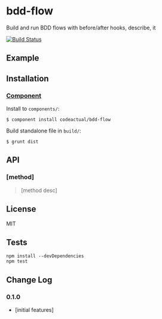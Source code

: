 # bdd-flow

Build and run BDD flows with before/after hooks, describe, it

[![Build Status](https://travis-ci.org/codeactual/bdd-flow.png)](https://travis-ci.org/codeactual/bdd-flow)

## Example



## Installation

### [Component](https://github.com/component/component)

Install to `components/`:

    $ component install codeactual/bdd-flow

Build standalone file in `build/`:

    $ grunt dist

## API

### [method]

> [method desc]

## License

  MIT

## Tests

    npm install --devDependencies
    npm test

## Change Log

### 0.1.0

* [initial features]
